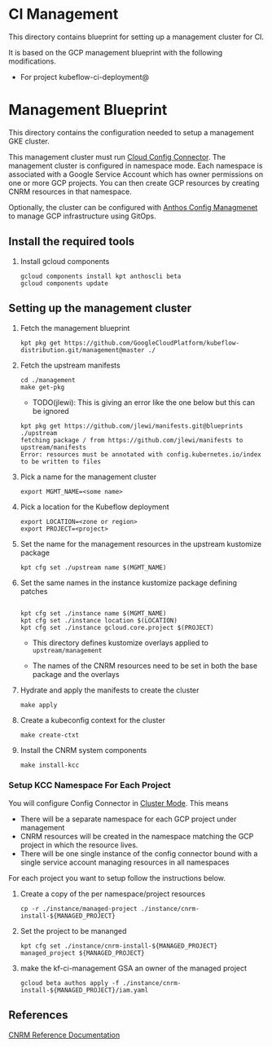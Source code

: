 # CI Management

This directory contains blueprint for setting up a management cluster for CI.

It is based on the GCP management blueprint with the following modifications.

* For project kubeflow-ci-deployment@


# Management Blueprint

This directory contains the configuration needed to setup a management GKE cluster.

This management cluster must run [Cloud Config Connector](https://cloud.google.com/config-connector/docs/overview). The management cluster is configured in namespace mode.
Each namespace is associated with a Google Service Account which has owner permissions on 
one or more GCP projects. You can then create GCP resources by creating CNRM resources
in that namespace.

Optionally, the cluster can be configured with [Anthos Config Managmenet](https://cloud.google.com/anthos-config-management/docs) 
to manage GCP infrastructure using GitOps.

## Install the required tools

1. Install gcloud components

   ```
   gcloud components install kpt anthoscli beta
   gcloud components update
   ```

## Setting up the management cluster


1. Fetch the management blueprint

   ```
   kpt pkg get https://github.com/GoogleCloudPlatform/kubeflow-distribution.git/management@master ./
   ```

1. Fetch the upstream manifests

   ```
   cd ./management
   make get-pkg
   ```

   * TODO(jlewi): This is giving an error like the one below but this can be ignored

    ```
    kpt pkg get https://github.com/jlewi/manifests.git@blueprints ./upstream
    fetching package / from https://github.com/jlewi/manifests to upstream/manifests
    Error: resources must be annotated with config.kubernetes.io/index to be written to files
    ```

1. Pick a name for the management cluster

   ```
   export MGMT_NAME=<some name>
   ```

1. Pick a location for the Kubeflow deployment

   ```
   export LOCATION=<zone or region>
   export PROJECT=<project>   
   ```

1. Set the name for the management resources in the upstream kustomize package

   ```
   kpt cfg set ./upstream name $(MGMT_NAME)   
   ```

1. Set the same names in the instance kustomize package defining patches

   ```   
   
   kpt cfg set ./instance name $(MGMT_NAME)   
   kpt cfg set ./instance location $(LOCATION)
   kpt cfg set ./instance gcloud.core.project $(PROJECT)   
   ```

   * This directory defines kustomize overlays applied to `upstream/management`

   * The names of the CNRM resources need to be set in both the base 
     package and the overlays

1. Hydrate and apply the manifests to create the cluster

   ```
   make apply
   ```

1. Create a kubeconfig context for the cluster

   ```
   make create-ctxt
   ```

1. Install the CNRM system components

   ```
   make install-kcc
   ```

### Setup KCC Namespace For Each Project

You will configure Config Connector in [Cluster Mode](https://cloud.google.com/config-connector/docs/concepts/installation-types#single_service_account). This means

* There will be a separate namespace for each GCP project under management
* CNRM resources will be created in the namespace matching the GCP project
  in which the resource lives.
* There will be one single instance of the config connector bound with a single service account managing resources in all namespaces

For each project you want to setup follow the instructions below.

1. Create a copy of the per namespace/project resources

   ```
   cp -r ./instance/managed-project ./instance/cnrm-install-${MANAGED_PROJECT}
   ```

1. Set the project to be mananged

   ```
   kpt cfg set ./instance/cnrm-install-${MANAGED_PROJECT} managed_project ${MANAGED_PROJECT}
   ```

1. make the kf-ci-management GSA an owner of the managed project

   ```
   gcloud beta authos apply -f ./instance/cnrm-install-${MANAGED_PROJECT}/iam.yaml
   ```

## References

[CNRM Reference Documentation](https://cloud.google.com/config-connector/docs/reference/resources) 
